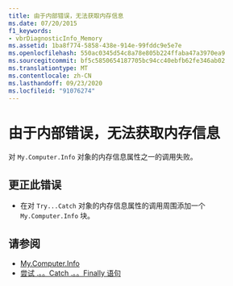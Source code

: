 ```yaml
---
title: 由于内部错误，无法获取内存信息
ms.date: 07/20/2015
f1_keywords:
- vbrDiagnosticInfo_Memory
ms.assetid: 1ba8f774-5858-438e-914e-99fddc9e5e7e
ms.openlocfilehash: 550ac0345d54c8a78e805b224ffaba47a3970ea9
ms.sourcegitcommit: bf5c5850654187705bc94cc40ebfb62fe346ab02
ms.translationtype: MT
ms.contentlocale: zh-CN
ms.lasthandoff: 09/23/2020
ms.locfileid: "91076274"
---
```

# <a name="could-not-obtain-memory-information-due-to-internal-error"></a>由于内部错误，无法获取内存信息

对 `My.Computer.Info` 对象的内存信息属性之一的调用失败。  
  
## <a name="to-correct-this-error"></a>更正此错误  
  
- 在对 `Try...Catch` 对象的内存信息属性的调用周围添加一个 `My.Computer.Info` 块。  
  
## <a name="see-also"></a>请参阅

- [My.Computer.Info](xref:Microsoft.VisualBasic.Devices.ComputerInfo)
- [尝试 .。。Catch .。。Finally 语句](../language-reference/statements/try-catch-finally-statement.md)
